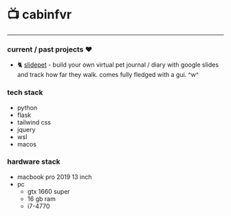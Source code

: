 
# 📺 cabinfvr 

--- 

### current / past projects ❤️ 

- 🐈 [slidepet](https://github.com/cabinfvr/slidepet) - build your own virtual pet journal / diary with google slides and track how far they walk. comes fully fledged with a gui. ^w^

### tech stack
- python
- flask
- tailwind css
- jquery
- wsl
- macos

### hardware stack
- macbook pro 2019 13 inch
- pc
  - gtx 1660 super
  - 16 gb ram
  - i7-4770
